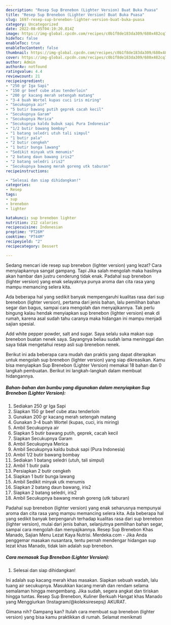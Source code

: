 ```yaml
---
description: "Resep Sup Brenebon (Lighter Version) Buat Buka Puasa"
title: "Resep Sup Brenebon (Lighter Version) Buat Buka Puasa"
slug: 1697-resep-sup-brenebon-lighter-version-buat-buka-puasa
category: Uncategorized
date: 2022-08-05T04:19:20.014Z
image: https://img-global.cpcdn.com/recipes/c0b1f8de183da309/680x482cq70/sup-brenebon-lighter-version-foto-resep-utama.jpg
hideToc: false
enableToc: true
enableTocContent: false
thumbnail: https://img-global.cpcdn.com/recipes/c0b1f8de183da309/680x482cq70/sup-brenebon-lighter-version-foto-resep-utama.jpg
cover: https://img-global.cpcdn.com/recipes/c0b1f8de183da309/680x482cq70/sup-brenebon-lighter-version-foto-resep-utama.jpg
author: Admin
authorAv: notfound
ratingvalue: 4.4
reviewcount: 21
recipeingredient:
- "250 gr Iga Sapi"
- "150 gr beef cube atau tenderloin"
- "200 gr kacang merah setengah matang"
- "3-4 buah Wortel kupas cuci iris miring"
- "Secukupnya air"
- "5 butir bawang putih geprek cacah kecil"
- "Secukupnya Garam"
- "Secukupnya Merica"
- "Secukupnya kaldu bubuk sapi Pura Indonesia"
- "1/2 butir bawang bombay"
- "1 batang seledri utuh tali simpul"
- "1 butir pala"
- "2 butir cengkeh"
- "1 butir bunga lawang"
- "Sedikit minyak utk menumis"
- "2 batang daun bawang iris2"
- "2 batang seledri iris2"
- "Secukupnya bawang merah goreng utk taburan"
recipeinstructions:

- "Selesai dan siap dihidangkan!"
categories:
- Resep
tags:
- sup
- brenebon
- lighter

katakunci: sup brenebon lighter 
nutrition: 212 calories
recipecuisine: Indonesian
preptime: "PT26M"
cooktime: "PT44M"
recipeyield: "2"
recipecategory: Dessert

---
```



Sedang mencari ide resep sup brenebon (lighter version) yang lezat? Cara menyiapkannya sangat gampang. Tapi Jika salah mengolah maka hasilnya akan hambar dan justru cenderung tidak enak. Padahal sup brenebon (lighter version) yang enak selayaknya punya aroma dan cita rasa yang mampu memancing selera kita.


Ada beberapa hal yang sedikit banyak mempengaruhi kualitas rasa dari sup brenebon (lighter version), pertama dari jenis bahan, lalu pemilihan bahan segar dan bagus, sampai cara mengolah dan menyajikannya. Tak perlu bingung kalau hendak menyiapkan sup brenebon (lighter version) enak di rumah, karena asal sudah tahu caranya maka hidangan ini mampu menjadi sajian spesial.

Add white pepper powder, salt and sugar. Saya selalu suka makan sup brenebon buatan nenek saya. Sayangnya beliau sudah lama meninggal dan saya tidak mengetahui resep asli sup brenebon nenek.


Berikut ini ada beberapa cara mudah dan praktis yang dapat diterapkan untuk mengolah sup brenebon (lighter version) yang siap dikreasikan. Kamu bisa menyiapkan Sup Brenebon (Lighter Version) memakai 18 bahan dan 0 langkah pembuatan. Berikut ini langkah-langkah dalam membuat hidangannya.

<!--inarticleads1-->

##### Bahan-bahan dan bumbu yang digunakan dalam menyiapkan Sup Brenebon (Lighter Version):

1. Sediakan 250 gr Iga Sapi
1. Siapkan 150 gr beef cube atau tenderloin
1. Gunakan 200 gr kacang merah setengah matang
1. Gunakan 3-4 buah Wortel (kupas, cuci, iris miring)
1. Ambil Secukupnya air
1. Siapkan 5 butir bawang putih, geprek, cacah kecil
1. Siapkan Secukupnya Garam
1. Ambil Secukupnya Merica
1. Ambil Secukupnya kaldu bubuk sapi (Pura Indonesia)
1. Ambil 1/2 butir bawang bombay
1. Sediakan 1 batang seledri (utuh, tali simpul)
1. Ambil 1 butir pala
1. Persiapkan 2 butir cengkeh
1. Siapkan 1 butir bunga lawang
1. Ambil Sedikit minyak utk menumis
1. Siapkan 2 batang daun bawang, iris2
1. Siapkan 2 batang seledri, iris2
1. Ambil Secukupnya bawang merah goreng (utk taburan)


Padahal sup brenebon (lighter version) yang enak seharusnya mempunyai aroma dan cita rasa yang mampu memancing selera kita. Ada beberapa hal yang sedikit banyak berpengaruh terhadap kualitas rasa dari sup brenebon (lighter version), mulai dari jenis bahan, selanjutnya pemilihan bahan segar, sampai cara mengolah dan menyajikannya. Resep Sup Brenebon Khas Manado, Sajian Menu Lezat Kaya Nutrisi. Merdeka.com - Jika Anda penggemar masakan nusantara, tentu pernah mendengar hidangan sup lezat khas Manado, tidak lain adalah sup brenebon. 

<!--inarticleads2-->

##### Cara memasak Sup Brenebon (Lighter Version):


1. Selesai dan siap dihidangkan!

Ini adalah sup kacang merah khas masakan. Siapkan sebuah wadah, lalu tuang air secukupnya. Masukkan kacang merah dan rendam selama semalaman hingga mengembang. Jika sudah, segera angkat dan tiriskan hingga tuntas. Resep Sup Brenebon, Kuliner Berkuah Hangat khas Manado yang Menggiurkan (Instagram/@koleksiresepsj) AKURAT. 

Gimana nih? Gampang kan? Itulah cara membuat sup brenebon (lighter version) yang bisa kamu praktikkan di rumah. Selamat menikmati
